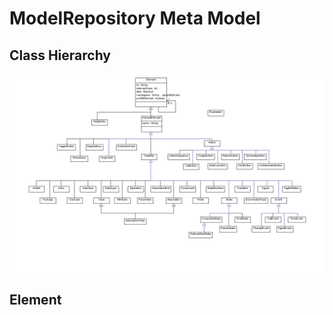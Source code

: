 ModelRepository Meta Model
==========================


Class Hierarchy
---------------
![Class Hierarchy](ClassHierarchy.png "Class Hierarchy")

Element
-------